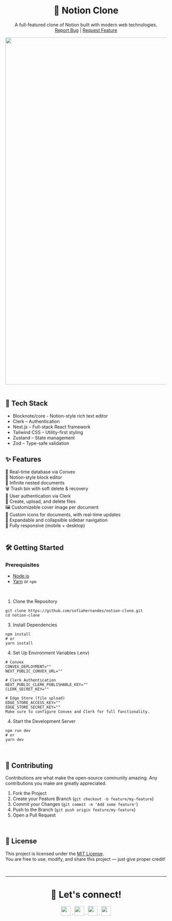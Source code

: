 <div align="center">
  <h1>🧠 Notion Clone</h1>
  <p align="center">
    A full-featured clone of Notion built with modern web technologies.
    <br />
    <a href="https://github.com/sofiahernandes/notion-clone/issues">Report Bug</a>
    |
    <a href="https://github.com/sofiahernandes/notion-clone/issues">Request Feature</a>
  </p>
  
  <img width="1920" height="1080" alt="notion-clone" src="https://github.com/user-attachments/assets/9e8f3498-99f8-481f-af20-10a18467025b" />
</div>
<br/>

## 🚀 Tech Stack
- Blocknote/core - Notion-style rich text editor
- Clerk – Authentication
- Next.js – Full-stack React framework
- Tailwind CSS – Utility-first styling
- Zustand – State management
- Zod – Type-safe validation

## ✨ Features
🔄 Real-time database via Convex  
📝 Notion-style block editor  
🧾 Infinite nested documents  
🗑️ Trash bin with soft delete & recovery  
🔐 User authentication via Clerk  
📁 Create, upload, and delete files  
🖼️ Customizeble cover image per document  
📎 Custom icons for documents, with real-time updates  
📂 Expandable and collapsible sidebar navigation  
📱 Fully responsive (mobile + desktop)  
<br/>

## 🛠️ Getting Started
### Prerequisites
- [Node.js](https://nodejs.org/)
- [Yarn](https://classic.yarnpkg.com/lang/en/) or `npm`
<br/>

1. Clone the Repository
```
git clone https://github.com/sofiahernandes/notion-clone.git
cd notion-clone
```

3. Install Dependencies
```
npm install
# or
yarn install
```

4. Set Up Environment Variables (.env)
```
# Convex
CONVEX_DEPLOYMENT=""
NEXT_PUBLIC_CONVEX_URL=""

# Clerk Authentication
NEXT_PUBLIC_CLERK_PUBLISHABLE_KEY=""
CLERK_SECRET_KEY=""

# Edge Store (file upload)
EDGE_STORE_ACCESS_KEY=""
EDGE_STORE_SECRET_KEY=""
Make sure to configure Convex and Clerk for full functionality.
```

4. Start the Development Server
```
npm run dev
# or
yarn dev
```
<br/>

## 🤝 Contributing
Contributions are what make the open-source community amazing. Any contributions you make are greatly appreciated.
1. Fork the Project
2. Create your Feature Branch (`git checkout -b feature/my-feature`)
3. Commit your Changes (`git commit -m 'Add some feature'`)
4. Push to the Branch (`git push origin feature/my-feature`)
5. Open a Pull Request
<br/>

## 📄 License
This project is licensed under the [MIT License](LICENSE).  
You are free to use, modify, and share this project — just give proper credit!

<br/>

---

<div align="center">
  <h1>📩 Let's connect!</h1>
  <a href="https://github.com/sofiahernandes"><img height="30px" src="https://skillicons.dev/icons?i=github"/></a><span> ∙ </span>
  <a href="https://www.linkedin.com/in/sofiahernandes"><img height="30px" src="https://skillicons.dev/icons?i=linkedin"/></a><span> ∙ </span>
  <a href="mailto:sofiahernandes.dev@gmail.com"><img height="30px" src="https://skillicons.dev/icons?i=gmail"/></a><span> ∙ </span>
  <a href="https://www.instagram.com/sofiabotechiaa/"><img height="30px" src="https://skillicons.dev/icons?i=instagram"/></a>
</div>
